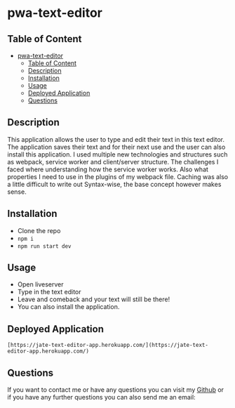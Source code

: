 # pwa-text-editor



## Table of Content 
- [pwa-text-editor](#pwa-text-editor)
  - [Table of Content](#table-of-content)
  - [Description](#description)
  - [Installation](#installation)
  - [Usage](#usage)
  - [Deployed Application](#deployed-application)
  - [Questions](#questions)

## Description
This application allows the user to type and edit their text in this text editor. The application saves their text and for their next use and the user can also install this application. I used multiple new technologies and structures such as webpack, service worker and client/server structure. The challenges I faced where understanding how the service worker works. Also what properties I need to use in the plugins of my webpack file. Caching was also a little difficult to write out Syntax-wise, the base concept however makes sense. 

## Installation
- Clone the repo
- `npm i` 
- `npm run start dev` 

## Usage
- Open liveserver
- Type in the text editor 
- Leave and comeback and your text will still be there!
- You can also install the application. 

## Deployed Application

`[https://jate-text-editor-app.herokuapp.com/](https://jate-text-editor-app.herokuapp.com/)`

## Questions
If you want to contact me or have any questions you can visit my [Github](https://github.com/)
or if you have any further questions you can also send me an email: 

